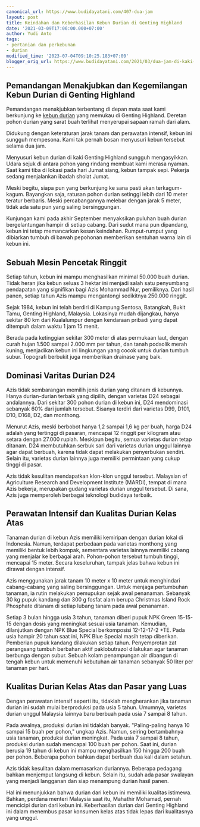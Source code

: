 ```yaml
---
canonical_url: https://www.budidayatani.com/407-dua-jam
layout: post
title: Keindahan dan Keberhasilan Kebun Durian di Genting Highland
date: '2021-03-09T17:06:00.000+07:00'
author: Yudi Anto
tags:
- pertanian dan perkebunan
- durian
modified_time: '2023-07-04T09:10:25.183+07:00'
blogger_orig_url: https://www.budidayatani.com/2021/03/dua-jam-di-kaki-genting-highland.html
---
```


<h2>Pemandangan Menakjubkan dan Kegemilangan Kebun Durian di Genting Highland</h2><p>Pemandangan menakjubkan terbentang di depan mata saat kami berkunjung ke <a href="https://www.budidayatani.com/search/label/durian">kebun durian</a> yang memukau di Genting Highland. Deretan pohon durian yang sarat buah terlihat menyerupai sapaan ramah dari alam.</p><p>Didukung dengan keteraturan jarak tanam dan perawatan intensif, kebun ini sungguh mempesona. Kami tak pernah bosan menyusuri kebun tersebut selama dua jam.</p><p>Menyusuri kebun durian di kaki Genting Highland sungguh mengasyikkan. Udara sejuk di antara pohon yang rindang membuat kami merasa nyaman. Saat kami tiba di lokasi pada hari Jumat siang, kebun tampak sepi. Pekerja sedang menjalankan ibadah sholat Jumat.</p><p>Meski begitu, siapa pun yang berkunjung ke sana pasti akan terkagum-kagum. Bayangkan saja, ratusan pohon durian setinggi lebih dari 10 meter teratur berbaris. Meski percabangannya melebar dengan jarak 5 meter, tidak ada satu pun yang saling bersinggungan.</p><p>Kunjungan kami pada akhir September menyaksikan puluhan buah durian bergelantungan hampir di setiap cabang. Dari sudut mana pun dipandang, kebun ini tetap memancarkan kesan keindahan. Rumput-rumput yang dibiarkan tumbuh di bawah pepohonan memberikan sentuhan warna lain di kebun ini.</p><h2>Sebuah Mesin Pencetak Ringgit</h2><p>Setiap tahun, kebun ini mampu menghasilkan minimal 50.000 buah durian. Tidak heran jika kebun seluas 3 hektar ini menjadi salah satu penyumbang pendapatan yang signifikan bagi Azis Mohammad Nur, pemiliknya. Dari hasil panen, setiap tahun Azis mampu mengantongi sedikitnya 250.000 ringgit.</p><p>Sejak 1984, kebun ini telah berdiri di Kampung Sentosa, Batangkah, Bukit Tamu, Genting Highland, Malaysia. Lokasinya mudah dijangkau, hanya sekitar 80 km dari Kualalumpur dengan kendaraan pribadi yang dapat ditempuh dalam waktu 1 jam 15 menit.</p><p>Berada pada ketinggian sekitar 300 meter di atas permukaan laut, dengan curah hujan 1.500 sampai 2.000 mm per tahun, dan tanah podsolik merah kuning, menjadikan kebun ini lingkungan yang cocok untuk durian tumbuh subur. Topografi berbukit juga memberikan drainase yang baik.</p><h2>Dominasi Varitas Durian D24</h2><p>Azis tidak sembarangan memilih jenis durian yang ditanam di kebunnya. Hanya durian-durian terbaik yang dipilih, dengan varietas D24 sebagai andalannya. Dari sekitar 300 pohon durian di kebun ini, D24 mendominasi sebanyak 60% dari jumlah tersebut. Sisanya terdiri dari varietas D99, D101, D10, D168, D2, dan monthong.</p><p>Menurut Azis, meski berbobot hanya 1,2 sampai 1,6 kg per buah, harga D24 adalah yang tertinggi di pasaran, mencapai 12 ringgit per kilogram atau setara dengan 27.000 rupiah. Meskipun begitu, semua varietas durian tetap ditanam. D24 membutuhkan serbuk sari dari varietas durian unggul lainnya agar dapat berbuah, karena tidak dapat melakukan penyerbukan sendiri. Selain itu, varietas durian lainnya juga memiliki permintaan yang cukup tinggi di pasar.</p><p>Azis tidak kesulitan mendapatkan klon-klon unggul tersebut. Malaysian of Agriculture Research and Development Institute (MARDI), tempat di mana Azis bekerja, merupakan gudang varietas durian unggul tersebut. Di sana, Azis juga memperoleh berbagai teknologi budidaya terbaik.</p><h2>Perawatan Intensif dan Kualitas Durian Kelas Atas</h2><p>Tanaman durian di kebun Azis memiliki kemiripan dengan durian lokal di Indonesia. Namun, terdapat perbedaan pada varietas monthong yang memiliki bentuk lebih kompak, sementara varietas lainnya memiliki cabang yang menjalar ke berbagai arah. Pohon-pohon tersebut tumbuh tinggi, mencapai 15 meter. Secara keseluruhan, tampak jelas bahwa kebun ini dirawat dengan intensif.</p><p>Azis menggunakan jarak tanam 10 meter x 10 meter untuk menghindari cabang-cabang yang saling bersinggungan. Untuk menjaga pertumbuhan tanaman, ia rutin melakukan pemupukan sejak awal penanaman. Sebanyak 30 kg pupuk kandang dan 300 g fosfat alam berupa Christmas Island Rock Phosphate ditanam di setiap lubang tanam pada awal penanaman.</p><p>Setiap 3 bulan hingga usia 3 tahun, tanaman diberi pupuk NPK Green 15-15-15 dengan dosis yang meningkat sesuai usia tanaman. Kemudian, dilanjutkan dengan NPK Blue Special berkomposisi 12-12-17-2 +TE. Pada usia hampir 20 tahun saat ini, NPK Blue Special masih tetap diberikan. Pemberian pupuk kandang dilakukan setiap tahun. Penyemprotan zat perangsang tumbuh berbahan aktif paklobutrazol dilakukan agar tanaman berbunga dengan subur. Sebuah kolam penampungan air dibangun di tengah kebun untuk memenuhi kebutuhan air tanaman sebanyak 50 liter per tanaman per hari.</p><h2>Kualitas Durian Kelas Atas dan Pasar yang Luas</h2><p>Dengan perawatan intensif seperti itu, tidaklah mengherankan jika tanaman durian ini sudah mulai berproduksi pada usia 5 tahun. Umumnya, varietas durian unggul Malaysia lainnya baru berbuah pada usia 7 sampai 8 tahun.</p><p>Pada awalnya, produksi durian ini tidaklah banyak. "Paling-paling hanya 10 sampai 15 buah per pohon," ungkap Azis. Namun, seiring bertambahnya usia tanaman, produksi durian meningkat. Pada usia 7 sampai 8 tahun, produksi durian sudah mencapai 100 buah per pohon. Saat ini, durian berusia 19 tahun di kebun ini mampu menghasilkan 150 hingga 200 buah per pohon. Beberapa pohon bahkan dapat berbuah dua kali dalam setahun.</p><p>Azis tidak kesulitan dalam memasarkan duriannya. Beberapa pedagang bahkan menjemput langsung di kebun. Selain itu, sudah ada pasar swalayan yang menjadi langganan dan siap menampung durian hasil panen.</p><p>Hal ini menunjukkan bahwa durian dari kebun ini memiliki kualitas istimewa. Bahkan, perdana menteri Malaysia saat itu, Mahathir Mohamad, pernah mencicipi durian dari kebun ini. Keberhasilan durian dari Genting Highland ini dalam menembus pasar konsumen kelas atas tidak lepas dari kualitasnya yang unggul.</p>